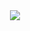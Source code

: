 <div id="header" align="center">
  <img src="https://media.giphy.com/media/hpa1Gw2ytRlKjTZ2cM/giphy.gif"/>
</div>


